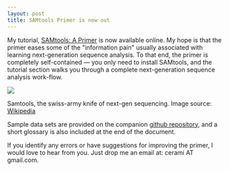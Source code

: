 ```yaml
--- 
layout: post 
title: SAMtools Primer is now out
---
```


My tutorial, [SAMtools:  A Primer](samtools_primer.html) is now available online.  My hope is that the primer eases some of the "information pain" usually associated with learning next-generation sequence analysis.  To that end, the primer is completely self-contained — you only need to install SAMtools, and the tutorial section walks you through a complete next-generation sequence analysis work-flow.  

<div class="photo-left">
	<img src="https://raw.github.com/ecerami/ecerami.github.io/master/img/swiss-army-knife.jpg">
	<p>Samtools, the swiss-army knife of next-gen sequencing.  Image source:  <a href="http://commons.wikimedia.org/wiki/File:Swiss_army_knife_open_20050612.jpg">Wikipedia</a></p>
</div>


Sample data sets are provided on the companion [github repository](https://github.com/ecerami/samtools_primer), and a short glossary is also included at the end of the document.

If you identify any errors or have suggestions for improving the primer, I would love to hear from you.  Just drop me an email at:  cerami AT gmail.com.